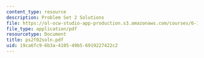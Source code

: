 ```yaml
---
content_type: resource
description: Problem Set 2 Solutions
file: https://ol-ocw-studio-app-production.s3.amazonaws.com/courses/6-111-introductory-digital-systems-laboratory-fall-2002/19ca6fc96b3a410549b56919227422c2_ps2f02soln.pdf
file_type: application/pdf
resourcetype: Document
title: ps2f02soln.pdf
uid: 19ca6fc9-6b3a-4105-49b5-6919227422c2
---
```

